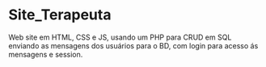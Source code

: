 ﻿# Site_Terapeuta
Web site em HTML, CSS e JS, usando um PHP para CRUD em SQL enviando as mensagens dos usuários para o BD, com login para acesso ás mensagens e session.
